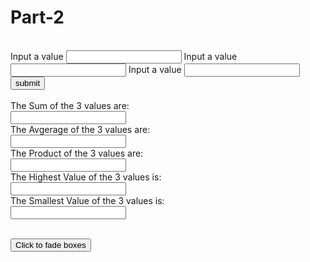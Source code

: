 # Part-2
<script>
    function calculation()
{
    var num1, num2, num3, sum, avg, product, result;

    num1 = parseInt(document.form.fnum1.value);
    num2 = parseInt(document.form.fnum2.value);
    num3 = parseInt(document.form.fnum3.value);

    sum = num1 + num2 + num3;
    avg = (num1 + num2 + num3)/3;
    product = num1 * num2 * num3;
    min = Math.min(num1, num2, num3);
    max = Math.max(num1, num2, num3);

   
    document.form.result1.value = sum;
    document.form.result2.value = avg;
    document.form.result3.value = product;
    document.form.result4.value = max;
    document.form.result5.value = min;
   
    }
  </script>
  <br>
 <form name="form">
  Input a value
  <input type="number" name="fnum1">
  Input a value
  <input type="number" name="fnum2">
  Input a value
  <input type="number" name="fnum3">
 <input type="button" value="submit" onclick="calculation()">
  <br>
  <br>
 The Sum of the 3 values are:
  <br>
  <input type="number" name="result1">
  <br>
 The Avgerage of the 3 values are:
  <br>
  <input type="number" name="result2">
  <br>
 The Product of the 3 values are:
  <br>
  <input type="number" name="result3">
  <br>
 The Highest Value of the 3 values is:
  <br>
  <input type="number" name="result4">
  <br>
 The Smallest Value of the 3 values is:
  <br>
  <input type="number" name="result5">
</form>
<script src="https://ajax.googleapis.com/ajax/libs/jquery/3.5.1/jquery.min.js"> </script>
<script>
$(document).ready(function(){
  $("button").click(function(){
    $("#result1").fadeTo("slow", 0.15);
  });
});
</script>
<br>
<button>Click to fade boxes</button><br><br>
